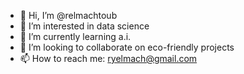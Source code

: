 - 👋 Hi, I’m @relmachtoub
- 👀 I’m interested in data science
- 🌱 I’m currently learning a.i.
- 💞️ I’m looking to collaborate on eco-friendly projects
- 📫 How to reach me: ryelmach@gmail.com

<!---
relmachtoub/relmachtoub is a ✨ special ✨ repository because its `README.md` (this file) appears on your GitHub profile.
You can click the Preview link to take a look at your changes.
--->
